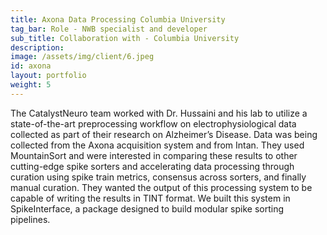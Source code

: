 ```yaml
---
title: Axona Data Processing Columbia University
tag_bar: Role - NWB specialist and developer
sub_title: Collaboration with - Columbia University
description:
image: /assets/img/client/6.jpeg
id: axona
layout: portfolio
weight: 5
---
```


The CatalystNeuro team worked with Dr. Hussaini and his lab to utilize a state-of-the-art preprocessing workflow on electrophysiological data collected as part of their research on Alzheimer’s Disease. Data was being collected from the Axona acquisition system and from Intan. They used MountainSort and were interested in comparing these results to other cutting-edge spike sorters and accelerating data processing through curation using spike train metrics, consensus across sorters, and finally manual curation. They wanted the output of this processing system to be capable of writing the results in TINT format. We built this system in SpikeInterface, a package designed to build modular spike sorting pipelines.
